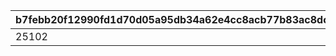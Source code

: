 |b7febb20f12990fd1d70d05a95db34a62e4cc8acb77b83ac8dcc1094008b4d3c|97dc56d71fb74b83264a2cc5031d8f73d1dcdb513f4916ad8ae1caed9583ef32|573a73f592fc1cf07c9bc45a8b18fe29f50887c4a8758498313f8058f494c3f4|
| --- | --- | --- |
|25102|25101|100|